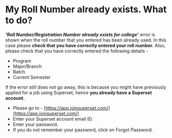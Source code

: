 # My Roll Number already exists. What to do?

**'**_**Roll Number/Registration Number already exists for college**_**'** error is shown when the roll number that you entered has been already used. In this case please **check that you have correctly entered your roll number.** Also, please check that you have correctly entered the following details - 

* Program
* Major/Branch
* Batch
* Current Semester

If the error still does not go away, this is because you might have previously applied for a job using Superset, hence **you already have a Superset account.** 

* Please go to - [https://app.joinsuperset.com/](https://app.joinsuperset.com/)
* Enter your Superset account email ID.
* Enter your password.
* If you do not remember your password, click on Forgot Password.

